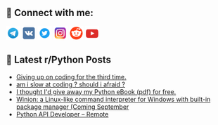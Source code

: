 ## 🔎 Connect with me:
[<img src="https://github.com/bullbesh/bullbesh/blob/main/images/Telegram.png" width="32" height="32" />](https://t.me/bullbesh)
[<img src="https://github.com/bullbesh/bullbesh/blob/main/images/VK.png" width="32" height="32" />](https://vk.com/bullbesh)
[<img src="https://github.com/bullbesh/bullbesh/blob/main/images/Twitter.png" width="32" height="32" />](https://twitter.com/bullbesh1)
[<img src="https://github.com/bullbesh/bullbesh/blob/main/images/Instagram.png" width="32" height="32" />](https://www.instagram.com/bullbesh)
[<img src="https://github.com/bullbesh/bullbesh/blob/main/images/Reddit.png" width="32" height="32" />](https://www.reddit.com/user/bullbesh)
[<img src="https://github.com/bullbesh/bullbesh/blob/main/images/YouTube.png" width="32" height="32" />](https://www.youtube.com/channel/UCtfjRs6uzgq5mfm8S06WTcg)

## 📕 Latest r/Python Posts
<!-- BLOG-POST-LIST:START -->
- [Giving up on coding for the third time.](https://www.reddit.com/r/Python/comments/1n9fb2a/giving_up_on_coding_for_the_third_time/)
- [am i slow at coding ? should i afraid ?](https://www.reddit.com/r/Python/comments/1n9ew7e/am_i_slow_at_coding_should_i_afraid/)
- [I thought I&#39;d give away my Python eBook &lpar;pdf&rpar; for free.](https://www.reddit.com/r/Python/comments/1n9d8oj/i_thought_id_give_away_my_python_ebook_pdf_for/)
- [Winion: a Linux-like command interpreter for Windows with built-in package manager &lpar;Coming September](https://www.reddit.com/r/Python/comments/1n98zq3/winion_a_linuxlike_command_interpreter_for/)
- [Python API Developer – Remote](https://www.reddit.com/r/Python/comments/1n981nf/python_api_developer_remote/)
<!-- BLOG-POST-LIST:END -->
